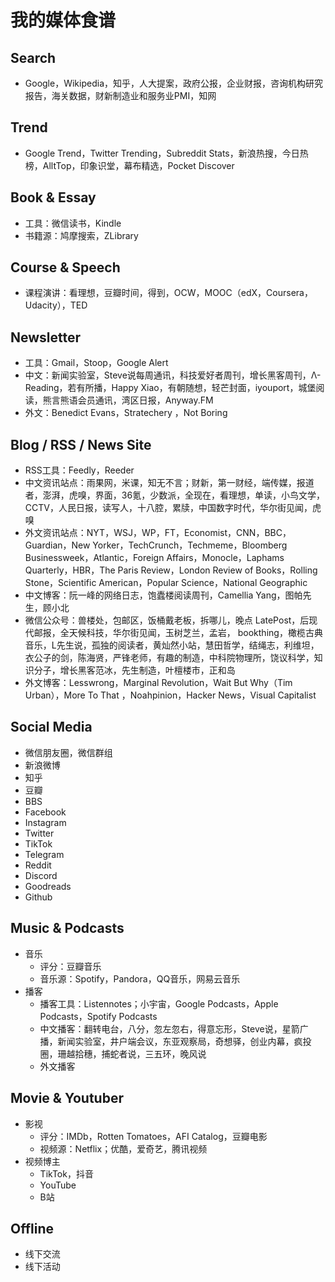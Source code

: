 # 我的媒体食谱


## Search
- Google，Wikipedia，知乎，人大提案，政府公报，企业财报，咨询机构研究报告，海关数据，财新制造业和服务业PMI，知网  

## Trend
- Google Trend，Twitter Trending，Subreddit Stats，新浪热搜，今日热榜，AlltTop，印象识堂，幕布精选，Pocket Discover

## Book & Essay
- 工具：微信读书，Kindle 
- 书籍源：鸠摩搜索，ZLibrary 

## Course & Speech
- 课程演讲：看理想，豆瓣时间，得到，OCW，MOOC（edX，Coursera，Udacity），TED 

## Newsletter
- 工具：Gmail，Stoop，Google Alert
- 中文：新闻实验室，Steve说每周通讯，科技爱好者周刊，增长黑客周刊，Λ-Reading，若有所播，Happy Xiao，有朝随想，轻芒封面，iyouport，城堡阅读，熊言熊语会员通讯，湾区日报，Anyway.FM
- 外文：Benedict Evans，Stratechery ，Not Boring 

## Blog / RSS / News Site
- RSS工具：Feedly，Reeder
- 中文资讯站点：雨果网，米课，知无不言；财新，第一财经，端传媒，报道者，澎湃，虎嗅，界面，36氪，少数派，全现在，看理想，单读，小鸟文学，CCTV，人民日报，读写人，十八腔，累牍，中国数字时代，华尔街见闻，虎嗅
- 外文资讯站点：NYT，WSJ，WP，FT，Economist，CNN，BBC，Guardian，New Yorker，TechCrunch，Techmeme，Bloomberg Businessweek，Atlantic，Foreign Affairs，Monocle，Laphams Quarterly，HBR，The Paris Review，London Review of Books，Rolling Stone，Scientific American，Popular Science，National Geographic
- 中文博客：阮一峰的网络日志，饱蠹楼阅读周刊，Camellia Yang，图帕先生，顾小北
- 微信公众号：兽楼处，包邮区，饭桶戴老板，拆哪儿，晚点 LatePost，后现代邮报，全天候科技，华尔街见闻，玉树芝兰，孟岩， bookthing，橄榄古典音乐，L先生说，孤独的阅读者，黄灿然小站，慧田哲学，结绳志，利维坦，衣公子的剑，陈海贤，严锋老师，有趣的制造，中科院物理所，饶议科学，知识分子，增长黑客范冰，先生制造，叶檀楼市，正和岛
- 外文博客：Lesswrong，Marginal Revolution，Wait But Why（Tim Urban），More To That ，Noahpinion，Hacker News，Visual Capitalist 

## Social Media
- 微信朋友圈，微信群组
- 新浪微博
- 知乎
- 豆瓣
- BBS
- Facebook
- Instagram
- Twitter
- TikTok
- Telegram
- Reddit
- Discord
- Goodreads
- Github

## Music & Podcasts
- 音乐
	- 评分：豆瓣音乐
	- 音乐源：Spotify，Pandora，QQ音乐，网易云音乐 
- 播客
	- 播客工具：Listennotes；小宇宙，Google Podcasts，Apple Podcasts，Spotify Podcasts 
	- 中文播客：翻转电台，八分，忽左忽右，得意忘形，Steve说，星箭广播，新闻实验室，井户端会议，东亚观察局，奇想驿，创业内幕，疯投圈，珊越拾穗，捕蛇者说，三五环，晚风说
	- 外文播客


## Movie & Youtuber
- 影视
	- 评分：IMDb，Rotten Tomatoes，AFI Catalog，豆瓣电影
	- 视频源：Netflix；优酷，爱奇艺，腾讯视频
- 视频博主
	- TikTok，抖音
	- YouTube
	- B站

## Offline
- 线下交流
- 线下活动
